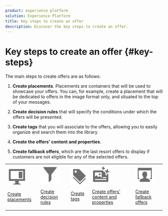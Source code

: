 ```yaml
---
product: experience platform
solution: Experience Platform
title: Key steps to create an offer
description: Discover the key steps to create an offer.
---
```


# Key steps to create an offer {#key-steps}

The main steps to create offers are as follows:  

1. **Create placements**.
Placements are containers that will be used to showcase your offers. You can, for example, create a placement that will be dedicated to offers in the image format only, and situated to the top of your messages.

1. **Create decision rules** that will specify the conditions under which the offers will be presented.

1. **Create tags** that you will associate to the offers, allowing you to easily organize and search them into the library.

1. **Create the offers' content and properties**.

1. **Create fallback offers**, which are the last resort offers to display if customers are not eligible for any of the selected offers.

<table>
<tr>
<td><img src="assets/do-not-localize/icon-placement.svg" width="60px"><p><a href="../../offer-library/using/creating-placements.md">Create placements</a></p></td>
<td><img src="assets/do-not-localize/icon-rules.svg" width="60px"><p><a href="../../offer-library/using/creating-decision-rules.md">Create decision rules</a></p></td>
<td><img src="assets/do-not-localize/icon-tags.svg" width="60px"><p><a href="../../offer-library/using/creating-tags.md">Create tags</a></p></td>
<td><img src="assets/do-not-localize/icon-offer.svg" width="60px"><p><a href="../../offer-library/using/creating-personalized-offers.md">Create offers' content and properties</a></p></td>
<td><img src="assets/do-not-localize/icon-fallback.svg" width="60px"><p><a href="../../offer-library/using/creating-fallback-offers.md">Create fallback offers</a></p></td></tr>
</table>
